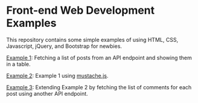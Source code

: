 # Front-end Web Development Examples

This repository contains some simple examples of using HTML, CSS, Javascript, jQuery, and Bootstrap for newbies.

[Example 1](posts-list-1): Fetching a list of posts from an API endpoint and showing them in a table.

[Example 2](posts-list-2): Example 1 using [mustache.js](https://github.com/janl/mustache.js/).

[Example 3](posts-list-3): Extending Example 2 by fetching the list of comments for each post using another API endpoint.